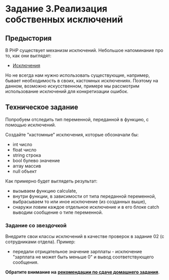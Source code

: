 # Задание 3.Реализация собственных исключений

## Предыстория
В PHP существует механизм исключений. Небольшое напоминание про то, как они выглядят:
 * [Исключения](https://www.php.net/manual/ru/language.exceptions.php)
 
Но не всегда нам нужно использовать существующие, например, бывает необходимость в своих, кастомных
исключениях. Поэтому на данном, возможно искусственном, примере мы рассмотрим использование исключений
для конкретизации ошибок. 

## Техническое задание
Попробуем отследить тип переменной, переданной в функцию, с помощью исключений.

Создайте "кастомные" исключения, которые обозначали бы:
* int число
* float число
* string строка
* bool булево значение
* array массив
* null объект

Как примерно будет выглядеть результат:
* вызываем функцию calculate,
* внутри функции, в зависимости от типа переданной переменной, выбрасываем то или иное исключение (из созданных выше),
* снаружи ловим каждое отдельное исключение и в его блоке catch выводим сообщение о типе переменной.

### Задание со звездочкой
Внедрите свои классы исключений в качестве проверок в задание 02 (с сотрудниками отдела). 
Пример:
* передали отрицательное значение зарплаты - исключение "зарплата не может быть меньше 0" и вывод соответствующего 
сообщения.

**Обратите внимание на** [**рекомендации по сдаче домашнего задания**](../homework.md). 
